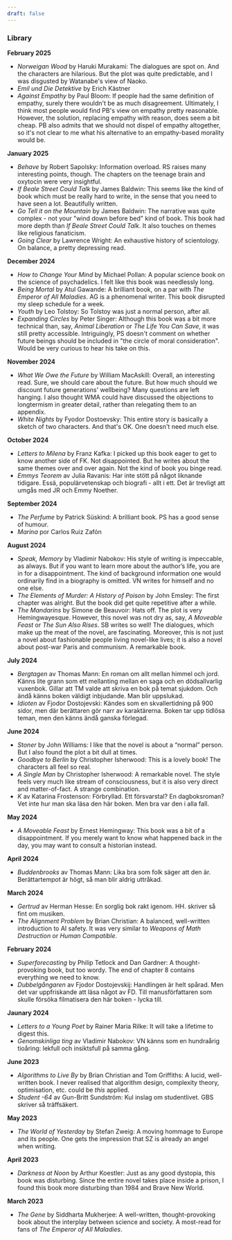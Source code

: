 ```yaml
---
draft: false
---
```


### Library

**February 2025**
- *Norweigan Wood* by Haruki Murakami: The dialogues are spot on. And the characters are hilarious. But the plot was quite predictable, and I was disgusted by Watanabe's view of Naoko.
- *Emil und Die Detektive* by Erich Kästner
- *Against Empathy* by Paul Bloom: If people had the same definition of empathy, surely there wouldn't be as much disagreement. Ultimately, I think most people would find PB's view on empathy pretty reasonable. However, the solution, replacing empathy with reason, does seem a bit cheap. PB also admits that we should not dispel of empathy altogether, so it's not clear to me what his alternative to an empathy-based morality would be.

**January 2025**
- *Behave* by Robert Sapolsky: Information overload. RS raises many interesting points, though. The chapters on the teenage brain and oxytocin were very insightful. 
- *If Beale Street Could Talk* by James Baldwin: This seems like the kind of book which must be really hard to write, in the sense that you need to have seen a lot. Beautifully written.
- *Go Tell it on the Mountain* by James Baldwin: The narrative was quite complex - not your "wind down before bed" kind of book. This book had more depth than *If Beale Street Could Talk*. It also touches on themes like religious fanaticism. 
- *Going Clear* by Lawrence Wright: An exhaustive history of scientology. On balance, a pretty depressing read.

**December 2024**
- *How to Change Your Mind* by Michael Pollan: A popular science book on the science of psychadelics. I felt like this book was needlessly long.
- *Being Mortal* by Atul Gawande: A brilliant book, on a par with *The Emperor of All Maladies*. AG is a phenomenal writer. This book disrupted my sleep schedule for a week.
- *Youth* by Leo Tolstoy: So Tolstoy was just a normal person, after all.
- *Expanding Circles* by Peter Singer: Although this book was a bit more technical than, say, *Animal Liberation* or *The Life You Can Save*, it was still pretty accessible. Intriguingly, PS doesn't comment on whether future beings should be included in "the circle of moral consideration". Would be very curious to hear his take on this.

**November 2024**
- *What We Owe the Future* by William MacAskill: Overall, an interesting read. Sure, we should care about the future. But how much should we discount future generations' wellbeing? Many questions are left hanging. I also thought WMA could have discussed the objections to longtermism in greater detail, rather than relegating them to an appendix.
- *White Nights* by Fyodor Dostoevsky: This entire story is basically a sketch of two characters. And that's OK. One doesn't need much else.

**October 2024**
- *Letters to Milena* by Franz Kafka: I picked up this book eager to get to know another side of FK. Not disappointed. But he writes about the same themes over and over again. Not the kind of book you binge read.
- *Emmys Teorem* av Julia Ravanis: Har inte stött på något liknande tidigare. Essä, populärvetenskap och biografi - allt i ett. Det är trevligt att umgås med JR och Emmy Noether.

**September 2024**
- *The Perfume* by Patrick Süskind: A brilliant book. PS has a good sense of humour.
- *Marina* por Carlos Ruiz Zafón

**August 2024**
- *Speak, Memory* by Vladimir Nabokov: His style of writing is impeccable, as always. But if you want to learn more about the author’s life, you are in for a disappointment. The kind of background information one would ordinarily find in a biography is omitted. VN writes for himself and no one else.
- *The Elements of Murder: A History of Poison* by John Emsley: The first chapter was alright. But the book did get quite repetitive after a while.
- *The Mandarins* by Simone de Beauvoir: Hats off. The plot is very Hemingwayesque. However, this novel was not dry as, say, *A Moveable Feast* or *The Sun Also Rises*. SB writes so well! The dialogues, which make up the meat of the novel, are fascinating. Moreover, this is not just a novel about fashionable people living novel-like lives; it is also a novel about post-war Paris and communism. A remarkable book.

**July 2024**
- *Bergtagen* av Thomas Mann: En roman om allt mellan himmel och jord. Känns lite grann som ett mellanting mellan en saga och en dödsallvarlig vuxenbok. Gillar att TM valde att skriva en bok på temat sjukdom. Och ändå känns boken väldigt inbjudande. Man blir uppslukad.
- *Idioten* av Fjodor Dostojevski: Kändes som en skvallertidning på 900 sidor, men där berättaren gör narr av karaktärerna. Boken tar upp tidlösa teman, men den känns ändå ganska förlegad.

**June 2024**
- *Stoner* by John Williams: I like that the novel is about a “normal” person. But I also found the plot a bit dull at times.
- *Goodbye to Berlin* by Christopher Isherwood: This is a lovely book! The characters all feel so real.
- *A Single Man* by Christopher Isherwood: A remarkable novel. The style feels very much like stream of consciousness, but it is also very direct and matter-of-fact. A strange combination.
- *K* av Katarina Frostenson: Förbryllad. Ett försvarstal? En dagboksroman? Vet inte hur man ska läsa den här boken. Men bra var den i alla fall.

**May 2024**
- *A Moveable Feast* by Ernest Hemingway: This book was a bit of a disappointment. If you merely want to know what happened back in the day, you may want to consult a historian instead.

**April 2024**
- *Buddenbrooks* av Thomas Mann: Lika bra som folk säger att den är. Berättartempot är högt, så man blir aldrig uttråkad.

**March 2024**
- *Gertrud* av Herman Hesse: En sorglig bok rakt igenom. HH. skriver så fint om musiken.
- *The Alignment Problem* by Brian Christian: A balanced, well-written introduction to AI safety. It was very similar to *Weapons of Math Destruction* or *Human Compatible*.

**February 2024**
- *Superforecasting* by Philip Tetlock and Dan Gardner: A thought-provoking book, but too wordy. The end of chapter 8 contains everything we need to know.
- *Dubbelgångaren* av Fjodor Dostojevskij: Handlingen är helt spårad. Men det var uppfriskande att läsa något av FD. Till manusförfattaren som skulle försöka filmatisera den här boken - lycka till.

**Jaunary 2024**
- *Letters to a Young Poet* by Rainer Maria Rilke: It will take a lifetime to digest this.
- *Genomskinliga ting* av Vladimir Nabokov: VN känns som en hundraårig tioåring: lekfull och insiktsfull på samma gång.

**June 2023**
- *Algorithms to Live By* by Brian Christian and Tom Griffiths: A lucid, well-written book. I never realised that algorithm design, complexity theory, optimisation, etc. could be *this* applied.
- *Student -64* av Gun-Britt Sundström: Kul inslag om studentlivet. GBS skriver så träffsäkert.

**May 2023**
- *The World of Yesterday* by Stefan Zweig: A moving hommage to Europe and its people. One gets the impression that SZ is already an angel when writing.

**April 2023**
- *Darkness at Noon* by Arthur Koestler: Just as any good dystopia, this book was disturbing. Since the entire novel takes place inside a prison, I found this book more disturbing than 1984 and Brave New World.

**March 2023**
- *The Gene* by Siddharta Mukherjee: A well-written, thought-provoking book about the interplay between science and society. A most-read for fans of *The Emperor of All Maladies*.

